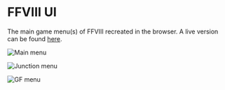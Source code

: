 
# FFVIII UI

The main game menu(s) of FFVIII recreated in the browser. A live version can be found [here](https://ff8-ui.herokuapp.com/).

![Main menu](https://user-images.githubusercontent.com/25905279/51431628-b5245100-1c23-11e9-986c-661329122120.png)

![Junction menu](https://user-images.githubusercontent.com/25905279/51431578-d20c5480-1c22-11e9-9b66-9de05f0f213d.png)

![GF menu](https://user-images.githubusercontent.com/25905279/50569730-414e0180-0d65-11e9-8676-ad2affdfb9b0.png)
